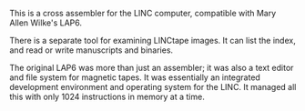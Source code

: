 This is a cross assembler for the LINC computer, compatible with Mary
Allen Wilke's LAP6.

There is a separate tool for examining LINCtape images.  It can list
the index, and read or write manuscripts and binaries.

The original LAP6 was more than just an assembler; it was also a text
editor and file system for magnetic tapes.  It was essentially an
integrated development environment and operating system for the LINC.
It managed all this with only 1024 instructions in memory at a time.
